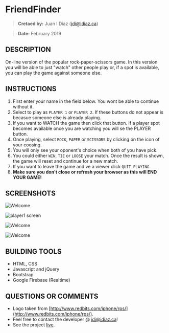 # FriendFinder
> **Cretaed by:**     Juan I Diaz (jdi@idiaz.ca)

> **Date:**           February 2019

## DESCRIPTION
On-line version of the popular rock-paper-scissors game. In this version you will be able to just "watch" other people play or, if a spot is available, you can play the game against someone else.

## INSTRUCTIONS
1. First enter your name in the field below. You wont be able to continue without it.
2. Select to play as `PLAYER 1` or `PLAYER 2`. If these buttons do not appear is becasue someone else is already playing.
3. If you want to WATCH the game then click that button. If a player spot becomes available once you are watching you will se the PLAYER button.
4. Once playing, select `ROCK`, `PAPER` or `SCISSORS` by clicking on the icon of your coosing.
5. You will only see your oponent's choice when both of you have pick.
6. You could either `WIN`, `TIE` or `LOOSE` your match. Once the result is shown, the game will reset and continue for a new match.
7. If you want to leave the game and ve a viewer click `QUIT PLAYING`.
8. **Make sure you don't close or refresh your browser as this will END YOUR GAME!**

## SCREENSHOTS
![Welcome](./assets/images/rps_welcome.png)

![player1 screen](./assets/images/rps_player1.png)

![Welcome](./assets/images/rps_match.png)

![Welcome](./assets/images/rps_viewer.png)

## BUILDING TOOLS
- HTML, CSS
- Javascript and jQuery
- Bootstrap
- Google Firebase (Realtime)


## QUESTIONS OR COMMENTS
- Logo taken from [http://www.redbits.com/iphone/rps/](http://www.redbits.com/iphone/rps/).
- Feel free to contact the developer @ <jdi@idiaz.ca>!
- See the project [live](https://juanidiaz.github.io/RPS-Multiplayer/).